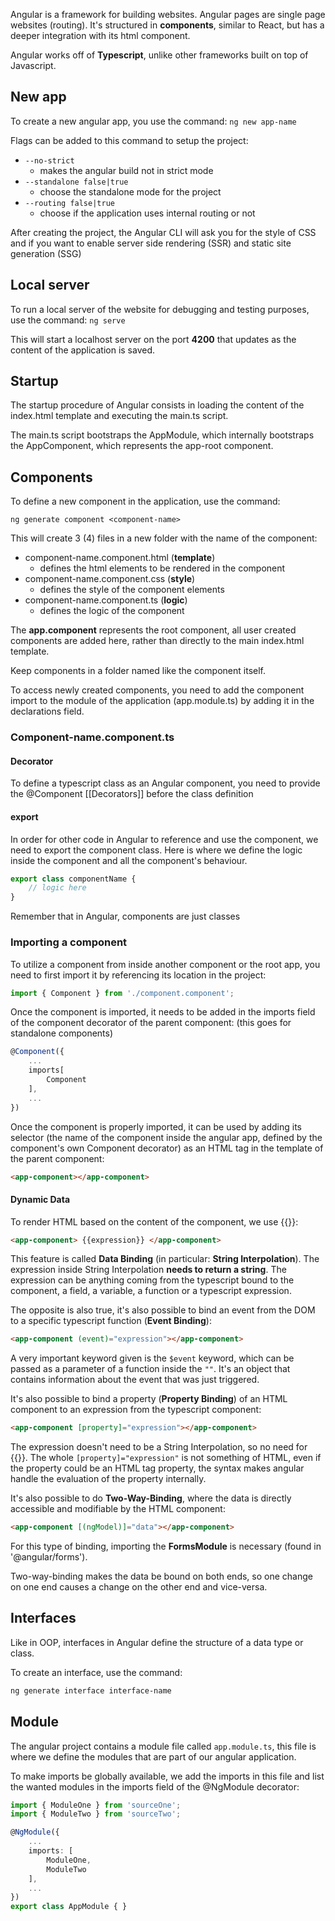 Angular is a framework for building websites. Angular pages are single page websites (routing).
It's structured in **components**, similar to React, but has a deeper integration with its html component.

Angular works off of **Typescript**, unlike other frameworks built on top of Javascript.

## New app
To create a new angular app, you use the command:
`ng new app-name`

Flags can be added to this command to setup the project:
- `--no-strict`
	- makes the angular build not in strict mode
- `--standalone false|true`
	- choose the standalone mode for the project
- `--routing false|true`
	- choose if the application uses internal routing or not

After creating the project, the Angular CLI will ask you for the style of CSS and if you want to enable server side rendering (SSR) and static site generation (SSG)
## Local server
To run a local server of the website for debugging and testing purposes, use the command:
`ng serve`

This will start a localhost server on the port **4200** that updates as the content of the application is saved.

## Startup
The startup procedure of Angular consists in loading the content of the index.html template and executing the main.ts script.

The main.ts script bootstraps the AppModule, which internally bootstraps the AppComponent, which represents the app-root component.
## Components
To define a new component in the application, use the command:
```node
ng generate component <component-name>
```

This will create 3 (4) files in a new folder with the name of the component:
- component-name.component.html (**template**)
	- defines the html elements to be rendered in the component
- component-name.component.css (**style**)
	- defines the style of the component elements
- component-name.component.ts (**logic**)
	- defines the logic of the component

The **app.component** represents the root component, all user created components are added here, rather than directly to the main index.html template.

Keep components in a folder named like the component itself.

To access newly created components, you need to add the component import to the module of the application (app.module.ts) by adding it in the declarations field.

### Component-name.component.ts

#### Decorator
To define a typescript class as an Angular component, you need to provide the @Component [[Decorators]] before the class definition

#### export
In order for other code in Angular to reference and use the component, we need to export the component class. Here is where we define the logic inside the component and all the component's behaviour.

```typescript
export class componentName {
	// logic here
}
```
Remember that in Angular, components are just classes
### Importing a component
To utilize a component from inside another component or the root app, you need to first import it by referencing its location in the project:
```typescript
import { Component } from './component.component';
```

Once the component is imported, it needs to be added in the imports field of the component decorator of the parent component: (this goes for standalone components)
```typescript
@Component({
	...
	imports[
		Component
	],
	...
})
```

Once the component is properly imported, it can be used by adding its selector (the name of the component inside the angular app, defined by the component's own Component decorator) as an HTML tag in the template of the parent component:
```HTML
<app-component></app-component>
```

#### Dynamic Data
To render HTML based on the content of the component, we use {{}}:
```HTML
<app-component> {{expression}} </app-component>
```
This feature is called **Data Binding** (in particular: **String Interpolation**).
The expression inside String Interpolation **needs to return a string**.
The expression can be anything coming from the typescript bound to the component, a field, a variable, a function or a typescript expression.

The opposite is also true, it's also possible to bind an event from the DOM to a specific typescript function (**Event Binding**):
```HTML
<app-component (event)="expression"></app-component>
```
A very important keyword given is the `$event` keyword, which can be passed as a parameter of a function inside the `""`. It's an object that contains information about the event that was just triggered.


It's also possible to bind a property (**Property Binding**) of an HTML component to an expression from the typescript component:
```HTML
<app-component [property]="expression"></app-component>
```
The expression doesn't need to be a String Interpolation, so no need for {{}}.
The whole `[property]="expression"` is not something of HTML, even if the property could be an HTML tag property, the syntax makes angular handle the evaluation of the property internally.

It's also possible to do **Two-Way-Binding**, where the data is directly accessible and modifiable by the HTML component:
```HTML
<app-component [(ngModel)]="data"></app-component>
```
For this type of binding, importing the **FormsModule** is necessary (found in '@angular/forms').

Two-way-binding makes the data be bound on both ends, so one change on one end causes a change on the other end and vice-versa.
## Interfaces
Like in OOP, interfaces in Angular define the structure of a data type or class.

To create an interface, use the command:
```bash
ng generate interface interface-name
```

## Module
The angular project contains a module file called `app.module.ts`, this file is where we define the modules that are part of our angular application.

To make imports be globally available, we add the imports in this file and list the wanted modules in the imports field of the @NgModule decorator:

```Typescript
import { ModuleOne } from 'sourceOne';
import { ModuleTwo } from 'sourceTwo';

@NgModule({
	...
	imports: [
		ModuleOne,
		ModuleTwo
	],
	...
})
export class AppModule { }
```